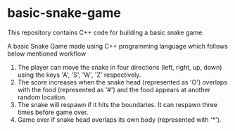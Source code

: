 # basic-snake-game
This repository contains C++ code for building a basic snake game.

A basic Snake Game made using C++ programming language which follows below mentioned workflow
1. The player can move the snake in four directions (left, right, up, down) using the keys 'A', 'S', 'W', 'Z' respectively.
2. The score increases when the snake head (represented as 'O') overlaps with the food (represented as '#') and the food appears at another random location.
3. The snake will respawn if it hits the boundaries. It can respawn three times before game over.
4. Game over if snake head overlaps its own body (represented with '*').


